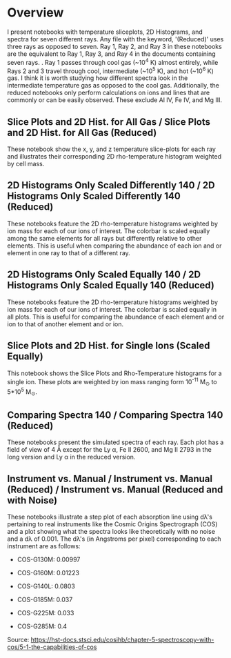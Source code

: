 # Overview

I present notebooks with temperature sliceplots, 2D Histograms, and spectra for seven different rays. Any file with the keyword, '(Reduced)' uses three rays as opposed to seven. Ray 1, Ray 2, and Ray 3 in these notebooks are the equivalent to Ray 1, Ray 3, and Ray 4 in the documents containing seven rays. . Ray 1 passes through cool gas (~10<sup>4</sup> K) almost entirely, while Rays 2 and 3 travel through cool, intermediate (~10<sup>5</sup> K), and hot (~10<sup>6</sup> K) gas. I think it is worth studying how different spectra look in the intermediate temperature gas as opposed to the cool gas. Additionally, the reduced notebooks only perform calculations on ions and lines that are commonly or can be easily observed. These exclude Al IV, Fe IV, and Mg III.


## Slice Plots and 2D Hist. for All Gas / Slice Plots and 2D Hist. for All Gas (Reduced)

These notebook show the x, y, and z temperature slice-plots for each ray and illustrates their corresponding 
2D rho-temperature histogram weighted by cell mass.


## 2D Histograms Only Scaled Differently 140 / 2D Histograms Only Scaled Differently 140 (Reduced)

These notebooks feature the 2D rho-temperature histograms weighted by ion mass for each of our ions of interest. The colorbar is scaled equally among 
the same elements for all rays but differently relative to other elements. This is useful when comparing the abundance of each ion and or element
in one ray to that of a different ray.

## 2D Histograms Only Scaled Equally 140 / 2D Histograms Only Scaled Equally 140 (Reduced)

These notebooks feature the 2D rho-temperature histograms weighted by ion mass for each of our ions of interest. The colorbar is scaled 
equally in all plots. This is useful for comparing the abundance of each element and or ion to that of another element and or ion.

## Slice Plots and 2D Hist. for Single Ions (Scaled Equally)

This notebook shows the Slice Plots and Rho-Temperature histograms for a single ion. These plots are weighted by ion mass ranging form 10<sup>-11</sup> M<sub>&odot;</sub> to 5*10<sup>5</sup> M<sub>&odot;</sub>.

## Comparing Spectra 140 / Comparing Spectra 140 (Reduced)

These notebooks present the simulated spectra of each ray. Each plot has a field of view of 4 &#8491; except for the Ly &alpha;, Fe II 2600, and Mg II 2793 in the long version and Ly &alpha; in the reduced version.

## Instrument vs. Manual / Instrument vs. Manual (Reduced) / Instrument vs. Manual (Reduced and with Noise)

These notebooks illustrate a step plot of each absorption line using d&lambda;'s pertaining to real instruments like the Cosmic Origins Spectrograph (COS) and a plot showing what the spectra looks like theoretically with no noise and a d&lambda; of 0.001.
The d&lambda;'s (in Angstroms per pixel) corresponding to each instrument are as follows:

- COS-G130M: 0.00997


- COS-G160M: 0.01223


- COS-G140L: 0.0803


- COS-G185M: 0.037


- COS-G225M: 0.033


- COS-G285M: 0.4


Source: https://hst-docs.stsci.edu/cosihb/chapter-5-spectroscopy-with-cos/5-1-the-capabilities-of-cos
